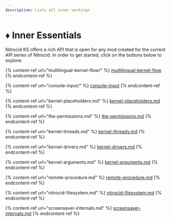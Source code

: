 ```yaml
---
description: Lists all inner workings
---
```


# ♦ Inner Essentials

Nitrocid KS offers a rich API that is open for any mod created for the current API series of Nitrocid. In order to get started, click on the buttons below to explore:

{% content-ref url="multilingual-kernel-flow/" %}
[multilingual-kernel-flow](multilingual-kernel-flow/)
{% endcontent-ref %}

{% content-ref url="console-input/" %}
[console-input](console-input/)
{% endcontent-ref %}

{% content-ref url="kernel-placeholders.md" %}
[kernel-placeholders.md](kernel-placeholders.md)
{% endcontent-ref %}

{% content-ref url="the-permissions.md" %}
[the-permissions.md](the-permissions.md)
{% endcontent-ref %}

{% content-ref url="kernel-threads.md" %}
[kernel-threads.md](kernel-threads.md)
{% endcontent-ref %}

{% content-ref url="kernel-drivers.md" %}
[kernel-drivers.md](kernel-drivers.md)
{% endcontent-ref %}

{% content-ref url="kernel-arguments.md" %}
[kernel-arguments.md](kernel-arguments.md)
{% endcontent-ref %}

{% content-ref url="remote-procedure.md" %}
[remote-procedure.md](remote-procedure.md)
{% endcontent-ref %}

{% content-ref url="nitrocid-filesystem.md" %}
[nitrocid-filesystem.md](nitrocid-filesystem.md)
{% endcontent-ref %}

{% content-ref url="screensaver-internals.md" %}
[screensaver-internals.md](screensaver-internals.md)
{% endcontent-ref %}
